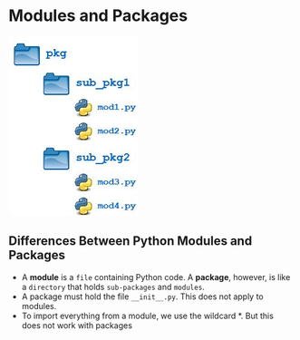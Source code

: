 # Modules and Packages

![img](../img/im1.png)

## Differences Between Python Modules and Packages

- A **module** is a `file` containing Python code. A **package**, however, is like a `directory` that holds `sub-packages` and `modules`.
- A package must hold the file `__init__.py`. This does not apply to modules.
- To import everything from a module, we use the wildcard *. But this does not work with packages